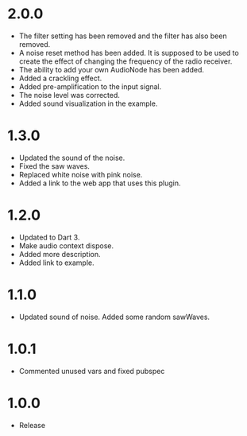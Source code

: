 # 2.0.0

- The filter setting has been removed and the filter has also been removed.
- A noise reset method has been added. It is supposed to be used to create the effect of changing the frequency of the radio receiver.
- The ability to add your own AudioNode has been added.
- Added a crackling effect.
- Added pre-amplification to the input signal.
- The noise level was corrected.
- Added sound visualization in the example.

# 1.3.0

- Updated the sound of the noise.
- Fixed the saw waves.
- Replaced white noise with pink noise.
- Added a link to the web app that uses this plugin.

# 1.2.0

- Updated to Dart 3.
- Make audio context dispose.
- Added more description.
- Added link to example.

# 1.1.0

- Updated sound of noise. Added some random sawWaves.

# 1.0.1

- Commented unused vars and fixed pubspec

# 1.0.0

- Release
